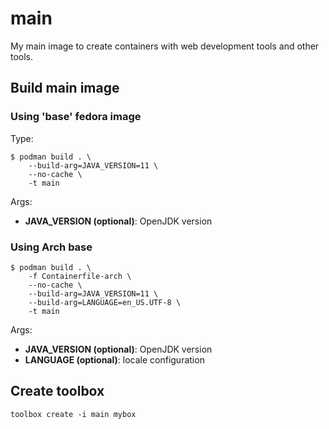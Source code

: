 # main

My main image to create containers with web development tools and other tools. 

## Build main image

### Using 'base' fedora image

Type:
```
$ podman build . \
    --build-arg=JAVA_VERSION=11 \
    --no-cache \
    -t main
```

Args:
- **JAVA_VERSION (optional)**: OpenJDK version

### Using Arch base

```
$ podman build . \
    -f Containerfile-arch \
    --no-cache \
    --build-arg=JAVA_VERSION=11 \
    --build-arg=LANGUAGE=en_US.UTF-8 \
    -t main
```

Args:
- **JAVA_VERSION (optional)**: OpenJDK version
- **LANGUAGE (optional)**: locale configuration

## Create toolbox

```
toolbox create -i main mybox
```